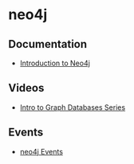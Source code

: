 neo4j
======

Documentation
--------------
- [Introduction to Neo4j](https://neo4j.com/graphacademy/training-intro-40/enrollment/)

Videos
-------
- [Intro to Graph Databases Series](https://www.youtube.com/playlist?list=PL9Hl4pk2FsvWM9GWaguRhlCQ-pa-ERd4U)

Events
-------
- [neo4j Events](https://neo4j.com/events/#/events?area=Local&type=Training)
